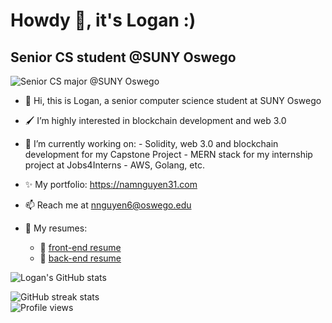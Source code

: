 # Howdy 👋, it's Logan :)
## Senior CS student @SUNY Oswego
![Senior CS major @SUNY Oswego](https://pbs.twimg.com/profile_banners/1042005380211986441/1642665132/1500x500)

- 👋 Hi, this is Logan, a senior computer science student at SUNY Oswego
- 🖌 I’m highly interested in blockchain development and web 3.0
- 🌱 I’m currently working on:
      - Solidity, web 3.0 and blockchain development for my Capstone Project
      - MERN stack for my internship project at Jobs4Interns
      - AWS, Golang, etc.
- ✨ My portfolio: https://namnguyen31.com
- 📫 Reach me at nnguyen6@oswego.edu

- 📃 My resumes: 

     + 📗 [front-end resume](https://logann131.github.io/resume-fe/)
     + 📘 [back-end resume](https://logann131.github.io/resume-be/)

<!--   [![Top Langs](https://github-readme-stats.vercel.app/api/top-langs/?username=lgad31vn&hide=css,html&langs_count=8&layout=compact&theme=gotham)](https://github.com/lgad31vn/github-readme-stats) -->

  ![Logan's GitHub stats](https://github-readme-stats.vercel.app/api?username=logann131&hide=stars&show_icons=true&theme=gotham)
  
  ![GitHub streak stats](https://github-readme-streak-stats.herokuapp.com/?user=logann131&theme=gotham)  
  ![Profile views](https://gpvc.arturio.dev/lgad31vn)
<!--   [![Readme Card](https://github-readme-stats.vercel.app/api/pin/?username=lgad31vn&repo=Hashtology-dapp&theme=gotham)](https://github.com/lgad31vn/Hashtology-dapp) -->


